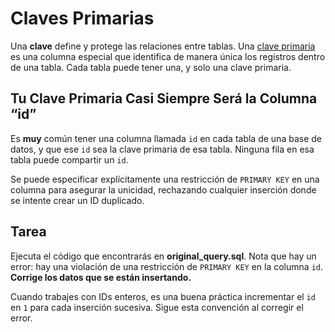 # Claves Primarias

Una **clave** define y protege las relaciones entre tablas. Una [clave primaria](https://es.wikipedia.org/wiki/Clave_primaria) es una columna especial que identifica de manera única los registros dentro de una tabla. Cada tabla puede tener una, y solo una clave primaria.

## Tu Clave Primaria Casi Siempre Será la Columna “id”

Es **muy** común tener una columna llamada `id` en cada tabla de una base de datos, y que ese `id` sea la clave primaria de esa tabla. Ninguna fila en esa tabla puede compartir un `id`.

Se puede especificar explícitamente una restricción de `PRIMARY KEY` en una columna para asegurar la unicidad, rechazando cualquier inserción donde se intente crear un ID duplicado.

## Tarea

Ejecuta el código que encontrarás en **original_query.sql**. Nota que hay un error: hay una violación de una restricción de `PRIMARY KEY` en la columna `id`. **Corrige los datos que se están insertando.**

Cuando trabajes con IDs enteros, es una buena práctica incrementar el `id` en `1` para cada inserción sucesiva. Sigue esta convención al corregir el error.

